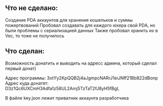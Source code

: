 ## Что не сделано:
Создание PDA аккаунтов для хранения кошельков и суммы пожертвований
Пробовал создавать для каждого юхера свой PDA, но были проблемы с сериализацией данных
Также пробовал хранить их в Vec, то тоже не получилось

## Что сделан:
Возможность донатить и выводить на адресс админа, который сделал первый донат)

Адрес программы: 3otYy2KpQQB2j4aJgmpcNARrJ1eiJNff21Bb822dBonp
Адрес куда донатят: D3z1Qc6UXCmH3Adfa1z58UL2Amj5TzTaT2fJ8yH5fBgL

В файле key.json лежит приватник аккаунта разработчика
